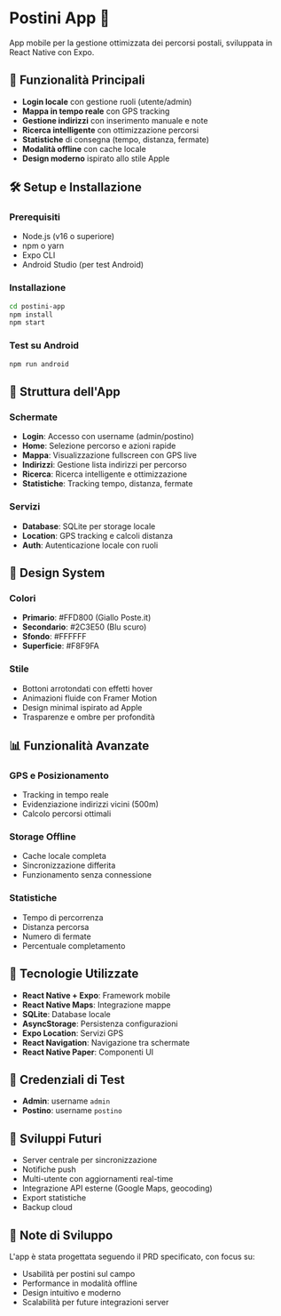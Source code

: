 # Postini App 📮

App mobile per la gestione ottimizzata dei percorsi postali, sviluppata in React Native con Expo.

## 🚀 Funzionalità Principali

- **Login locale** con gestione ruoli (utente/admin)
- **Mappa in tempo reale** con GPS tracking
- **Gestione indirizzi** con inserimento manuale e note
- **Ricerca intelligente** con ottimizzazione percorsi
- **Statistiche** di consegna (tempo, distanza, fermate)
- **Modalità offline** con cache locale
- **Design moderno** ispirato allo stile Apple

## 🛠️ Setup e Installazione

### Prerequisiti
- Node.js (v16 o superiore)
- npm o yarn
- Expo CLI
- Android Studio (per test Android)

### Installazione
```bash
cd postini-app
npm install
npm start
```

### Test su Android
```bash
npm run android
```

## 📱 Struttura dell'App

### Schermate
- **Login**: Accesso con username (admin/postino)
- **Home**: Selezione percorso e azioni rapide
- **Mappa**: Visualizzazione fullscreen con GPS live
- **Indirizzi**: Gestione lista indirizzi per percorso
- **Ricerca**: Ricerca intelligente e ottimizzazione
- **Statistiche**: Tracking tempo, distanza, fermate

### Servizi
- **Database**: SQLite per storage locale
- **Location**: GPS tracking e calcoli distanza
- **Auth**: Autenticazione locale con ruoli

## 🎨 Design System

### Colori
- **Primario**: #FFD800 (Giallo Poste.it)
- **Secondario**: #2C3E50 (Blu scuro)
- **Sfondo**: #FFFFFF
- **Superficie**: #F8F9FA

### Stile
- Bottoni arrotondati con effetti hover
- Animazioni fluide con Framer Motion
- Design minimal ispirato ad Apple
- Trasparenze e ombre per profondità

## 📊 Funzionalità Avanzate

### GPS e Posizionamento
- Tracking in tempo reale
- Evidenziazione indirizzi vicini (500m)
- Calcolo percorsi ottimali

### Storage Offline
- Cache locale completa
- Sincronizzazione differita
- Funzionamento senza connessione

### Statistiche
- Tempo di percorrenza
- Distanza percorsa
- Numero di fermate
- Percentuale completamento

## 🔧 Tecnologie Utilizzate

- **React Native + Expo**: Framework mobile
- **React Native Maps**: Integrazione mappe
- **SQLite**: Database locale
- **AsyncStorage**: Persistenza configurazioni
- **Expo Location**: Servizi GPS
- **React Navigation**: Navigazione tra schermate
- **React Native Paper**: Componenti UI

## 📄 Credenziali di Test

- **Admin**: username `admin`
- **Postino**: username `postino`

## 🚧 Sviluppi Futuri

- Server centrale per sincronizzazione
- Notifiche push
- Multi-utente con aggiornamenti real-time
- Integrazione API esterne (Google Maps, geocoding)
- Export statistiche
- Backup cloud

## 📝 Note di Sviluppo

L'app è stata progettata seguendo il PRD specificato, con focus su:
- Usabilità per postini sul campo
- Performance in modalità offline
- Design intuitivo e moderno
- Scalabilità per future integrazioni server
